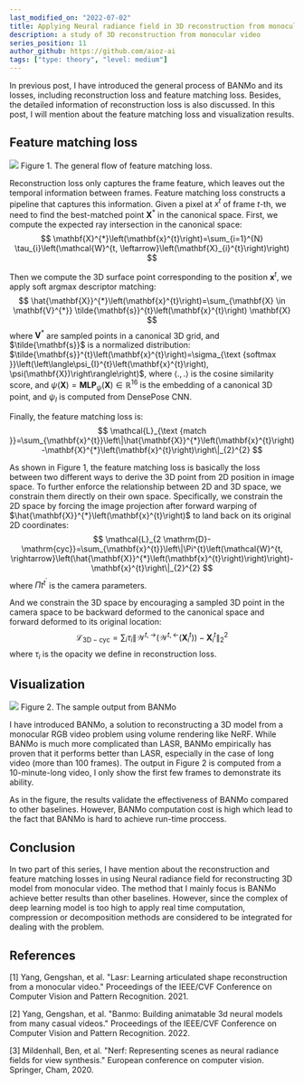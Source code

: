 ```yaml
---
last_modified_on: "2022-07-02"
title: Applying Neural radiance field in 3D reconstruction from monocular video (Part 2)
description: a study of 3D reconstruction from monocular video
series_position: 11
author_github: https://github.com/aioz-ai
tags: ["type: theory", "level: medium"]
---
```

In previous post, I have introduced the general process of BANMo and its losses, including reconstruction loss and feature matching loss. Besides, the detailed information of reconstruction loss is also discussed. In this post,  I will mention about the feature matching loss and visualization results.

## Feature matching loss 
![](https://vision.aioz.io/f/d475e365c2234ca1a81e/?dl=1)
Figure 1. The general flow of feature matching loss.  

Reconstruction loss only captures the frame feature, which leaves out the temporal information between frames. Feature matching loss constructs a pipeline that captures this information. Given a pixel at $x^{t}$ of frame $t$-th, we need to find the best-matched point $\mathbf{X}^{*}$ in the canonical space. First, we compute the expected ray intersection in the canonical space:
$$
\mathbf{X}^{*}\left(\mathbf{x}^{t}\right)=\sum_{i=1}^{N} \tau_{i}\left(\mathcal{W}^{t, \leftarrow}\left(\mathbf{X}_{i}^{t}\right)\right)
$$

Then we compute the 3D surface point corresponding to the position $\mathbf{x}^{t}$, we apply soft argmax descriptor matching:
$$
\hat{\mathbf{X}}^{*}\left(\mathbf{x}^{t}\right)=\sum_{\mathbf{X} \in \mathbf{V}^{*}} \tilde{\mathbf{s}}^{t}\left(\mathbf{x}^{t}\right) \mathbf{X}
$$
where $\mathbf{V}^{*}$ are sampled points in a canonical 3D grid, and $\tilde{\mathbf{s}}$ is a normalized distribution: $\tilde{\mathbf{s}}^{t}\left(\mathbf{x}^{t}\right)=\sigma_{\text {softmax }}\left(\left\langle\psi_{I}^{t}\left(\mathbf{x}^{t}\right), \psi(\mathbf{X})\right\rangle\right)$, where $\langle., .\rangle$ is the cosine similarity score, and $\psi\left(\mathbf{X}\right)=\mathbf{M L P}_{\psi}\left(\mathbf{X}\right) \in \mathbb{R}^{16}$ is the embedding of a canonical 3D point, and $\psi_{I}$ is computed from DensePose CNN.  

Finally, the feature matching loss is:
$$
\mathcal{L}_{\text {match }}=\sum_{\mathbf{x}^{t}}\left\|\hat{\mathbf{X}}^{*}\left(\mathbf{x}^{t}\right)-\mathbf{X}^{*}\left(\mathbf{x}^{t}\right)\right\|_{2}^{2}
$$

As shown in Figure 1, the feature matching loss is basically the loss between two different ways to derive the 3D point from 2D position in image space. To further enforce the relationship between 2D and 3D space, we constrain them directly on their own space. Specifically, we constrain the 2D space by forcing the image projection after forward warping of $\hat{\mathbf{X}}^{*}\left(\mathbf{x}^{t}\right)$ to land back on its original $2 \mathrm{D}$ coordinates:
$$
\mathcal{L}_{2 \mathrm{D}-\mathrm{cyc}}=\sum_{\mathbf{x}^{t}}\left\|\Pi^{t}\left(\mathcal{W}^{t, \rightarrow}\left(\hat{\mathbf{X}}^{*}\left(\mathbf{x}^{t}\right)\right)\right)-\mathbf{x}^{t}\right\|_{2}^{2}
$$
where $\Pi t^{t^{\prime}}$ is the camera parameters.


And we constrain the 3D space by encouraging a sampled 3D point in the camera space to be backward deformed to the canonical space and forward deformed to its original location:
$$
\mathcal{L}_{3 \mathrm{D}-\mathrm{cyc}}=\sum_{i} \tau_{i}\left\|\mathcal{W}^{t, \rightarrow}\left(\mathcal{W}^{t, \leftarrow}\left(\mathbf{X}_{i}^{t}\right)\right)-\mathbf{X}_{i}^{t}\right\|_{2}^{2}
$$
where $\tau_{i}$ is the opacity we define in reconstruction loss.

## Visualization 
![](https://vision.aioz.io/f/26c4c0848c07470c9cec/?dl=1)
Figure 2. The sample output from BANMo

I have introduced BANMo, a solution to reconstructing a 3D model from a monocular RGB video problem using volume rendering like NeRF.
While BANMo is much more complicated than LASR, BANMo empirically has proven that it performs better than LASR, especially in the case of long video (more than 100 frames). The output in Figure 2 is computed from a 10-minute-long video, I only show the first few frames to demonstrate its ability.

As in the figure, the results validate the effectiveness of BANMo compared to other baselines. However, BANMo computation cost is high which lead to the fact that BANMo is hard to achieve run-time proccess.

## Conclusion
In two part of this series, I have mention about the reconstruction and feature matching losses in using Neural radiance field for reconstructing 3D model from monocular video. The method that I mainly focus is BANMo achieve better results than other baselines. However, since the complex of deep learning model is too high to apply real time computation, compression or decomposition methods are considered to be integrated for dealing with the problem.

## References
[1] Yang, Gengshan, et al. "Lasr: Learning articulated shape reconstruction from a monocular video." Proceedings of the IEEE/CVF Conference on Computer Vision and Pattern Recognition. 2021.

[2] Yang, Gengshan, et al. "Banmo: Building animatable 3d neural models from many casual videos." Proceedings of the IEEE/CVF Conference on Computer Vision and Pattern Recognition. 2022.

[3] Mildenhall, Ben, et al. "Nerf: Representing scenes as neural radiance fields for view synthesis." European conference on computer vision. Springer, Cham, 2020.